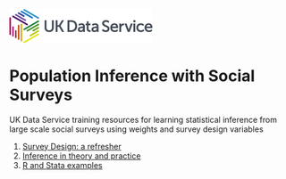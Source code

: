 <img src="pics/UKDS_Logos_Col_Grey_300dpi.png" alt="UK Data Service Logo" style="width:256px;"/>


# Population Inference with Social Surveys
UK Data Service training resources for learning statistical inference from large scale social surveys using weights and survey design variables 

  
  1. [Survey Design: a refresher](https://ukdataserviceopen.github.io/SurveyInference/Stirling_part1.html)
  2. [Inference in theory and practice](https://ukdataserviceopen.github.io/SurveyInference/Stirling_part2.html)
  3. [R and Stata examples](https://ukdataserviceopen.github.io/SurveyInference/Stirling_part3.html)

